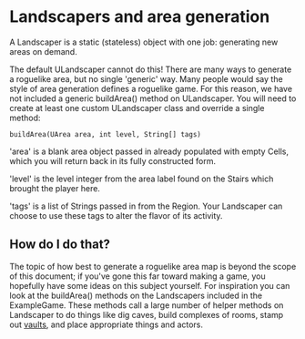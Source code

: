 # Landscapers and area generation

A Landscaper is a static (stateless) object with one job: generating new areas on demand.

The default ULandscaper cannot do this!  There are many ways to generate a roguelike area, but no single 'generic' way.
Many people would say the style of area generation defines a roguelike game.  For this reason, we have not included a generic
buildArea() method on ULandscaper.  You will need to create at least one custom ULandscaper class and override a single
method:
```
buildArea(UArea area, int level, String[] tags)
```
'area' is a blank area object passed in already populated with empty Cells, which you will return back in its fully constructed form.

'level' is the level integer from the area label found on the Stairs which brought the player here.

'tags' is a list of Strings passed in from the Region.  Your Landscaper can choose to use these tags to alter the flavor of its activity.


## How do I do that?

The topic of how best to generate a roguelike area map is beyond the scope of this document; if you've gone this far toward making
a game, you hopefully have some ideas on this subject yourself.  For inspiration you can look at the buildArea() methods on the
Landscapers included in the ExampleGame.  These methods call a large number of helper methods on Landscaper to do things like
dig caves, build complexes of rooms, stamp out [vaults](Vaults.md), and place appropriate things and actors.
